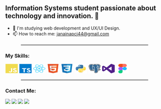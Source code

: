 ## Information Systems student passionate about technology and innovation. 👋

- 🌱 I'm studying web development and UX/UI Design.
- 📫 How to reach me: janainapcj44@gmail.com

<hr style="border: 1px solid #ccc; width: 80%; margin: 20px auto;">

<div style="display: inline_block">
  <h3>My Skills:</h3>
  <img align="center" alt="Jana-Js" height="30" width="40" src="https://raw.githubusercontent.com/devicons/devicon/master/icons/javascript/javascript-plain.svg">
  <img align="center" alt="Jana-Ts" height="30" width="40" src="https://raw.githubusercontent.com/devicons/devicon/master/icons/typescript/typescript-plain.svg">
  <img align="center" alt="Jana-React" height="30" width="40" src="https://raw.githubusercontent.com/devicons/devicon/master/icons/react/react-original.svg">
  <img align="center" alt="Jana-HTML" height="30" width="40" src="https://raw.githubusercontent.com/devicons/devicon/master/icons/html5/html5-original.svg">
  <img align="center" alt="Jana-CSS" height="30" width="40" src="https://raw.githubusercontent.com/devicons/devicon/master/icons/css3/css3-original.svg">
  <img align="center" alt="Jana-Python" height="30" width="40" src="https://raw.githubusercontent.com/devicons/devicon/master/icons/python/python-original.svg">
  <img align="center" alt="Jana-PostgreSQL" height="30" width="40" src="https://raw.githubusercontent.com/devicons/devicon/master/icons/postgresql/postgresql-original.svg">
  <img align="center" alt="Jana-VSCode" height="30" width="40" src="https://raw.githubusercontent.com/devicons/devicon/master/icons/visualstudio/visualstudio-plain.svg">
  <img align="center" alt="Jana-Figma" height="30" width="40" src="https://raw.githubusercontent.com/devicons/devicon/master/icons/figma/figma-original.svg">
</div>

<hr style="border: 1px solid #ccc; width: 80%; margin: 20px auto;">
 
<div> 
  <h3>Contact Me:</h3>
  <a href="https://instagram.com/jjanasousa" target="_blank"><img src="https://img.shields.io/badge/-Instagram-%23E4405F?style=for-the-badge&logo=instagram&logoColor=white" target="_blank"></a>
 <a href="https://discord.com/users/.janaly" target="_blank"><img src="https://img.shields.io/badge/Discord-7289DA?style=for-the-badge&logo=discord&logoColor=white" target="_blank"></a> 
  <a href="https://www.linkedin.com/in/janainamac%C3%A1rio/" target="_blank"><img src="https://img.shields.io/badge/-LinkedIn-%230077B5?style=for-the-badge&logo=linkedin&logoColor=white" target="_blank"></a> 
  <a href="https://t.me/jannalyx" target="_blank"><img src="https://img.shields.io/badge/Telegram-0088CC?style=for-the-badge&logo=telegram&logoColor=white" target="_blank"></a>
  
</div>
